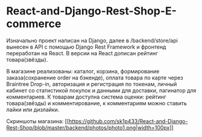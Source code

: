 # React-and-Django-Rest-Shop-E-commerce
Изначально проект написан на Django, далее в /backend/store/api вынесен в API с помощью Django Rest Framework и фронтенд переработан на React.
В версии на React дописан рейтинг товара(звёзды).

В магазине реализованы: каталог, корзина, формирование заказа(сохранение order на бэкенде), оплата товара по карте через Braintree Drop-in, авторизация и регистрация
по токенам, личный кабинет со статистикой покупок и данными для доставки, пагинатор для комментариев.
К товарам доступна система оценки: рейтинг товара(звёзды) и комментирование, к комментариям можно ставить лайки или дизлайки.

Скриншоты магазина:
[[https://github.com/sk1p433/React-and-Django-Rest-Shop/blob/master/backend/photos/photo1.png|width=100px]]
